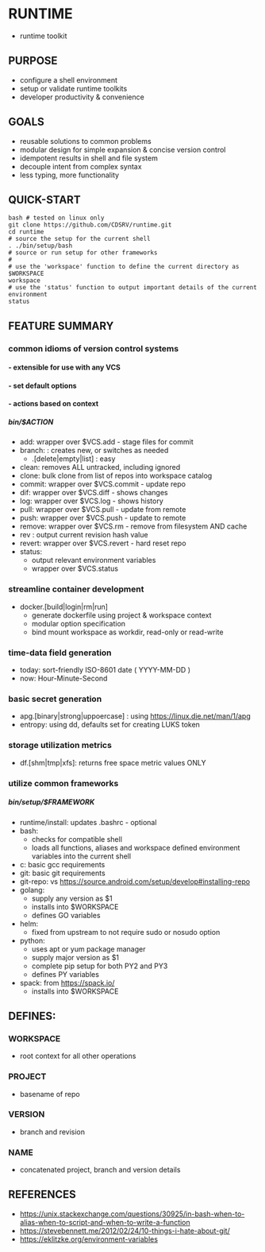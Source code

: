 # RUNTIME
- runtime toolkit

## PURPOSE
- configure a shell environment
- setup or validate runtime toolkits
- developer productivity & convenience

## GOALS
- reusable solutions to common problems
- modular design for simple expansion & concise version control
- idempotent results in shell and file system
- decouple intent from complex syntax
- less typing, more functionality

## QUICK-START

	bash # tested on linux only
	git clone https://github.com/CDSRV/runtime.git
	cd runtime
	# source the setup for the current shell
	. ./bin/setup/bash 
	# source or run setup for other frameworks
	#
	# use the 'workspace' function to define the current directory as $WORKSPACE
	workspace
	# use the 'status' function to output important details of the current environment
	status

## FEATURE SUMMARY
### common idioms of version control systems
#### - extensible for use with any VCS
#### - set default options
#### - actions based on context
##### bin/$ACTION
- add: wrapper over $VCS.add - stage files for commit
- branch: : creates new, or switches as needed
	- .[delete|empty|list] : easy
- clean: removes ALL untracked, including ignored
- clone: bulk clone from list of repos into workspace catalog
- commit: wrapper over $VCS.commit - update repo
- dif: wrapper over $VCS.diff - shows changes
- log: wrapper over $VCS.log - shows history
- pull: wrapper over $VCS.pull - update from remote
- push: wrapper over $VCS.push - update to remote
- remove: wrapper over $VCS.rm - remove from filesystem AND cache 
- rev : output current revision hash value
- revert: wrapper over $VCS.revert - hard reset repo
- status: 
	- output relevant environment variables
	- wrapper over $VCS.status 

### streamline container development
- docker.[build|login|rm|run]
	- generate dockerfile using project & workspace context
	- modular option specification
	- bind mount workspace as workdir, read-only or read-write

### time-data field generation
- today: sort-friendly ISO-8601 date ( YYYY-MM-DD )
- now: Hour-Minute-Second

### basic secret generation
- apg.[binary|strong|uppoercase] : using https://linux.die.net/man/1/apg
- entropy: using dd, defaults set for creating LUKS token

### storage utilization metrics
- df.[shm|tmp|xfs]: returns free space metric values ONLY

### utilize common frameworks
##### bin/setup/$FRAMEWORK
- runtime/install: updates .bashrc - optional
- bash:
	- checks for compatible shell 
	- loads all functions, aliases and workspace defined environment variables into the current shell
- c: basic gcc requirements
- git: basic git requirements
- git-repo: vs https://source.android.com/setup/develop#installing-repo
- golang:  
	-	supply any version as $1
	- installs into $WORKSPACE
	- defines GO variables		
- helm:
	- fixed from upstream to not require sudo or nosudo option
- python:
	- uses apt or yum package manager 
	- supply major version as $1
	- complete pip setup for both PY2 and PY3
	- defines PY variables
- spack: from https://spack.io/
	- installs into $WORKSPACE

## DEFINES:
### WORKSPACE
- root context for all other operations

### PROJECT
- basename of repo

### VERSION
- branch and revision

### NAME
- concatenated project, branch and version details

## REFERENCES
- https://unix.stackexchange.com/questions/30925/in-bash-when-to-alias-when-to-script-and-when-to-write-a-function
- https://stevebennett.me/2012/02/24/10-things-i-hate-about-git/
- https://eklitzke.org/environment-variables

